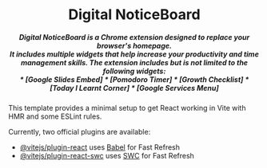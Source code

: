 <h1 align="center"> Digital NoticeBoard </h1>
<h5 align="center"> Digital NoticeBoard is a Chrome extension designed to replace your browser's homepage. <br/> 
It includes multiple widgets that help increase your productivity and time management skills. The extension includes but is not limited to the following widgets: <br/> 
  * [Google Slides Embed]
  * [Pomodoro Timer]
  * [Growth Checklist]
  * [Today I Learnt Corner]
  * [Google Services Menu]
</h5>

This template provides a minimal setup to get React working in Vite with HMR and some ESLint rules.

Currently, two official plugins are available:

- [@vitejs/plugin-react](https://github.com/vitejs/vite-plugin-react/blob/main/packages/plugin-react/README.md) uses [Babel](https://babeljs.io/) for Fast Refresh
- [@vitejs/plugin-react-swc](https://github.com/vitejs/vite-plugin-react-swc) uses [SWC](https://swc.rs/) for Fast Refresh
